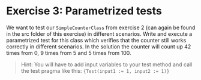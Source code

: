 # Exercise 3: Parametrized tests

We want to test our `SimpleCounterClass` from exercise 2 (can again be found in the src folder of this exercise) in different scenarios. Write and execute a parametrized test for this class which verifies that the counter still works correctly in different scenarios. In the solution the counter will count up 42 times from 0, 9 times from 5 and 5 times from 100.

>Hint: You will have to add input variables to your test method and call the test pragma like this: `{Test(input1 := 1, input2 := 1)}`
